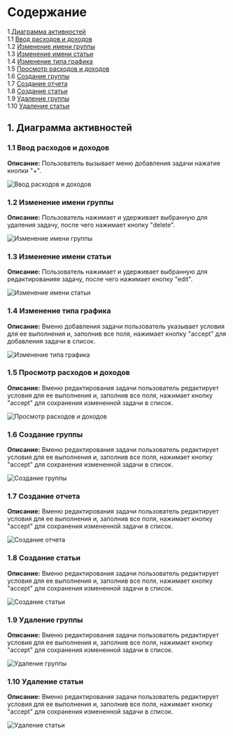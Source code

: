 # Содержание

1.[Диаграмма активностей](#1)<br>
1.1 [Ввод расходов и доходов](#1.1)<br>
1.2 [Изменение имени группы](#1.2)<br>
1.3 [Изменение имени статьи](#1.3)<br>
1.4 [Изменение типа графика](#1.4)<br>
1.5 [Просмотр расходов и доходов](#1.5)<br>
1.6 [Создание группы](#1.6)<br>
1.7 [Создание отчета](#1.7)<br>
1.8 [Создание статьи](#1.8)<br>
1.9 [Удаление группы](#1.9)<br>
1.10 [Удаление статьи](#1.10)<br>

## 1. Диаграмма активностей<a name="1"></a>

### 1.1 Ввод расходов и доходов<a name="1.1"></a>
**Описание:** Пользователь вызывает меню добавления задачи нажатие кнопки "+".

![Ввод расходов и доходов](https://github.com/FakeAccountQWE/trtpo2/blob/main/diagrams/Activity/Ввод%20расходов%20и%20доходов.png)

### 1.2 Изменение имени группы<a name="1.2"></a>
**Описание:** Пользователь нажимает и удерживает выбранную для удаления задачу, после чего нажимает кнопку "delete".

![Изменение имени группы](https://github.com/FakeAccountQWE/trtpo2/blob/main/diagrams/Activity/Изменение%20имени%20группы.png)

### 1.3 Изменение имени статьи<a name="1.3"></a>
**Описание:**  Пользователь нажимает и удерживает выбранную для редактированияя задачу, после чего нажимает кнопку "edit".

![Изменение имени статьи](https://github.com/FakeAccountQWE/trtpo2/blob/main/diagrams/Activity/Изменение%20имени%20статьи.png)

### 1.4 Изменение типа графика<a name="1.4"></a>
**Описание:** Вменю добавления задачи пользователь указывает условия для ее выполнения и, заполнив все поля, нажимает кнопку "accept" для добавления задачи в список.

![Изменение типа графика](https://github.com/FakeAccountQWE/trtpo2/blob/main/diagrams/Activity/Изменение%20типа%20графика.png)

### 1.5 Просмотр расходов и доходов<a name="1.5"></a>
**Описание:** Вменю редактирования задачи пользователь редактирует условия для ее выполнения и, заполнив все поля, нажимает кнопку "accept" для сохранения измененной задачи в список.

![Просмотр расходов и доходов](https://github.com/FakeAccountQWE/trtpo2/blob/main/diagrams/Activity/Просмотр%20расходов%20и%20доходов.png)

### 1.6 Создание группы<a name="1.6"></a>
**Описание:** Вменю редактирования задачи пользователь редактирует условия для ее выполнения и, заполнив все поля, нажимает кнопку "accept" для сохранения измененной задачи в список.

![Создание группы](https://github.com/FakeAccountQWE/trtpo2/blob/main/diagrams/Activity/Создание%20группы.png)

### 1.7 Создание отчета<a name="1.7"></a>
**Описание:** Вменю редактирования задачи пользователь редактирует условия для ее выполнения и, заполнив все поля, нажимает кнопку "accept" для сохранения измененной задачи в список.

![Создание отчета](https://github.com/FakeAccountQWE/trtpo2/blob/main/diagrams/Activity/Создание%20отчета.png)

### 1.8 Создание статьи<a name="1.8"></a>
**Описание:** Вменю редактирования задачи пользователь редактирует условия для ее выполнения и, заполнив все поля, нажимает кнопку "accept" для сохранения измененной задачи в список.

![Создание статьи](https://github.com/FakeAccountQWE/trtpo2/blob/main/diagrams/Activity/Создание%20статьи.png)

### 1.9 Удаление группы<a name="1.9"></a>
**Описание:** Вменю редактирования задачи пользователь редактирует условия для ее выполнения и, заполнив все поля, нажимает кнопку "accept" для сохранения измененной задачи в список.

![Удаление группы](https://github.com/FakeAccountQWE/trtpo2/blob/main/diagrams/Activity/Удаление%20группы.png)

### 1.10 Удаление статьи<a name="1.10"></a>
**Описание:** Вменю редактирования задачи пользователь редактирует условия для ее выполнения и, заполнив все поля, нажимает кнопку "accept" для сохранения измененной задачи в список.

![Удаление статьи](https://github.com/FakeAccountQWE/trtpo2/blob/main/diagrams/Activity/Удаление%20статьи.png)
